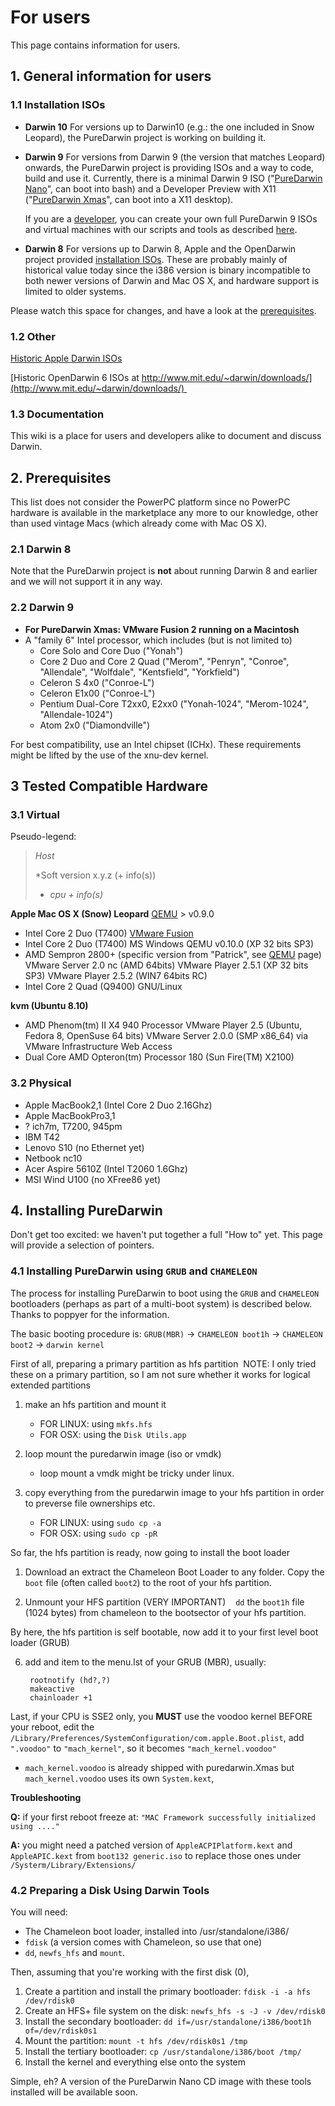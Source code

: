 For users
=========
This page contains information for users.

## 1. General information for users

### 1.1 Installation ISOs ###

* **Darwin 10**
For versions up to Darwin10 (e.g.: the one included in Snow Leopard), the PureDarwin project is working on building it.

* **Darwin 9**
For versions from Darwin 9 (the version that matches Leopard) onwards, the PureDarwin project is providing ISOs and a way to code, build and use it. Currently, there is a minimal Darwin 9 ISO ("[PureDarwin Nano](PureDarwin-Nano)", can boot into bash) and a Developer Preview with X11 ("[PureDarwin Xmas](Xmas)", can boot into a X11 desktop). 

    If you are a [developer](https://github.com/PureDarwin/PureDarwin/wiki/For-developers), you can create your own full PureDarwin 9 ISOs and virtual machines with our scripts and tools as described [here](PureDarwin_repository).

* **Darwin 8**
For versions up to Darwin 8, Apple and the OpenDarwin project provided [installation ISOs](http://opensource.apple.com/static/iso/).
These are probably mainly of historical value today since the i386 version is binary incompatible to both newer versions of Darwin and Mac OS X, and hardware support is limited to older systems.

Please watch this space for changes, and have a look at the [prerequisites](#2-prerequisites).

### 1.2 Other
[Historic Apple Darwin ISOs](http://opensource.apple.com/static/iso/)

[Historic OpenDarwin 6 ISOs at http://www.mit.edu/~darwin/downloads/](http://www.mit.edu/~darwin/downloads/) 

### 1.3 Documentation

This wiki is a place for users and developers alike to document and discuss Darwin.

## 2. Prerequisites

This list does not consider the PowerPC platform since no PowerPC hardware is available in the marketplace any more to our knowledge, other than used vintage Macs (which already come with Mac OS X).

### 2.1 Darwin 8

Note that the PureDarwin project is **not** about running Darwin 8 and earlier and we will not support it in any way.

### 2.2 Darwin 9

  - **For PureDarwin Xmas: VMware Fusion 2 running on a Macintosh**
  - A "family 6" Intel processor, which includes (but is not limited to)
    - Core Solo and Core Duo ("Yonah")
    - Core 2 Duo and Core 2 Quad ("Merom", "Penryn", "Conroe", "Allendale", "Wolfdale", "Kentsfield", "Yorkfield")
    - Celeron S 4x0 ("Conroe-L")
    - Celeron E1x00 ("Conroe-L")
    - Pentium Dual-Core T2xx0, E2xx0 ("Yonah-1024", "Merom-1024", "Allendale-1024")
    - Atom 2x0 ("Diamondville")

For best compatibility, use an Intel chipset (ICHx). These requirements might be lifted by the use of the xnu-dev kernel.

## 3 Tested Compatible Hardware

### 3.1 Virtual

Pseudo-legend:

> *Host*
>
> *Soft version x.y.z (+ info(s))
> -   *cpu + info(s)*

**Apple Mac OS X (Snow) Leopard**
[QEMU](QEMU) > v0.9.0
-   Intel Core 2 Duo (T7400)
[VMware Fusion](VMware)
-   Intel Core 2 Duo (T7400)
MS Windows
QEMU v0.10.0 (XP 32 bits SP3)
-   AMD Sempron 2800+ (specific version from "Patrick", see [QEMU](QEMU) page)
VMware Server 2.0 nc (AMD 64bits)
VMware Player 2.5.1 (XP 32 bits SP3)
VMware Player 2.5.2 (WIN7 64bits RC)
-   Intel Core 2 Quad (Q9400)
GNU/Linux

**kvm (Ubuntu 8.10)**
-   AMD Phenom(tm) II X4 940 Processor
VMware Player 2.5 (Ubuntu, Fedora 8, OpenSuse 64 bits)
VMware Server 2.0.0 (SMP x86_64) via VMware Infrastructure Web Access
-   Dual Core AMD Opteron(tm) Processor 180 (Sun Fire(TM) X2100)


### 3.2 Physical

-   Apple MacBook2,1 (Intel Core 2 Duo 2.16Ghz)
-   Apple MacBookPro3,1
-   ? ich7m, T7200, 945pm
-   IBM T42
-   Lenovo S10 (no Ethernet yet)
-   Netbook nc10
-   Acer Aspire 5610Z (Intel T2060 1.6Ghz)
-   MSI Wind U100 (no XFree86 yet)

## 4. Installing PureDarwin

Don't get too excited: we haven't put together a full "How to" yet. This page will provide a selection of pointers.

### 4.1 Installing PureDarwin using `GRUB` and `CHAMELEON`

The process for installing PureDarwin to boot using the `GRUB` and `CHAMELEON` bootloaders (perhaps as part of a multi-boot system) is described below. Thanks to poppyer for the information.

The basic booting procedure is:
`GRUB(MBR)` -> `CHAMELEON boot1h` -> `CHAMELEON boot2` -> `darwin kernel`

First of all, preparing a primary partition as hfs partition 
NOTE: I only tried these on a primary partition, so I am not sure whether it works for logical extended partitions

1) make an hfs partition and mount it
   - FOR LINUX: using `mkfs.hfs`
   - FOR OSX: using the `Disk Utils.app`

2) loop mount the puredarwin image (iso or vmdk)
   - loop mount a vmdk might be tricky under linux.

3) copy everything from the puredarwin image to your hfs partition in order to preverse file ownerships etc.
   - FOR LINUX: using `sudo cp -a`
   - FOR OSX: using `sudo cp -pR`

So far, the hfs partition is ready, now going to install the boot loader

1) Download an extract the Chameleon Boot Loader to any folder. Copy the `boot` file (often called `boot2`) to the root of your hfs partition.

2) Unmount your HFS partition (VERY IMPORTANT)
   `dd` the `boot1h` file (1024 bytes) from chameleon to the bootsector of your hfs partition.

By here, the hfs partition is self bootable, now add it to your first level boot loader (GRUB)

6) add and item to the menu.lst of your GRUB (MBR), usually:

        rootnotify (hd?,?)
        makeactive
        chainloader +1

Last, if your CPU is SSE2 only, you **MUST** use the voodoo kernel
BEFORE your reboot, edit the 
`/Library/Preferences/SystemConfiguration/com.apple.Boot.plist`,
add `".voodoo"` to `"mach_kernel"`, so it becomes `"mach_kernel.voodoo"`

- `mach_kernel.voodoo` is already shipped with puredarwin.Xmas
but `mach_kernel.voodoo` uses its own `System.kext`,

**Troubleshooting**

**Q:** if your first reboot freeze at: `"MAC Framework successfully initialized using ...."`

**A:** you might need a patched version of `AppleACPIPlatform.kext` and `AppleAPIC.kext` from `boot132 generic.iso` to replace those ones under `/Systerm/Library/Extensions/`

### 4.2 Preparing a Disk Using Darwin Tools
You will need:
-   The Chameleon boot loader, installed into /usr/standalone/i386/ 
-   `fdisk` (a version comes with Chameleon, so use that one)
-   `dd`, `newfs_hfs` and `mount`.


Then, assuming that you're working with the first disk (0),
1.  Create a partition and install the primary bootloader: `fdisk -i -a hfs /dev/rdisk0`
2.  Create an HFS+ file system on the disk: `newfs_hfs -s -J -v /dev/rdisk0`
3.  Install the secondary bootloader: `dd if=/usr/standalone/i386/boot1h of=/dev/rdisk0s1`
4.  Mount the partition: `mount -t hfs /dev/rdisk0s1 /tmp`
5.  Install the tertiary bootloader: `cp /usr/standalone/i386/boot /tmp/`
6.  Install the kernel and everything else onto the system
   
Simple, eh? A version of the PureDarwin Nano CD image with these tools installed will be available soon.

